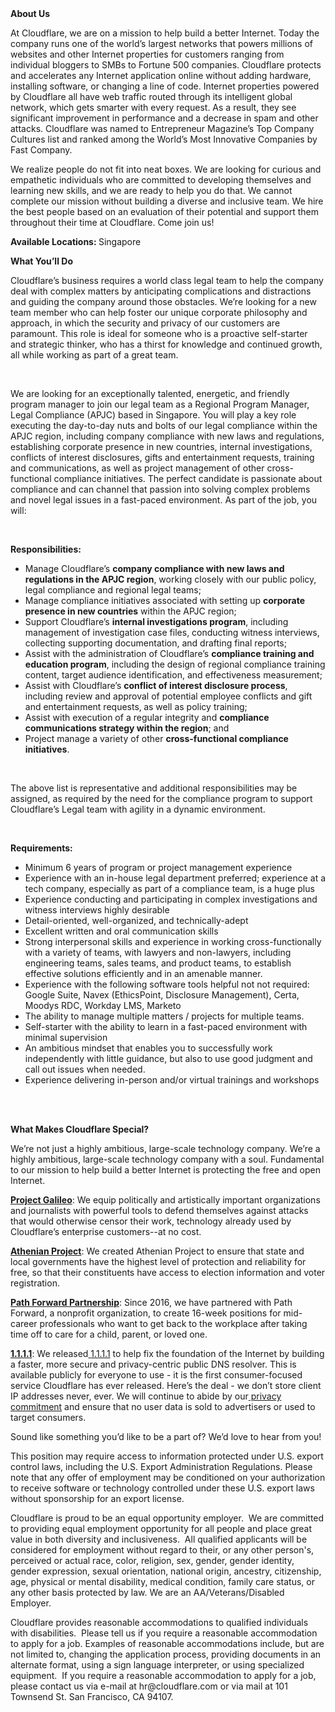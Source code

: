 <div class="content-intro">
	<div><strong>About Us</strong></div>
	<div>
		<p>At Cloudflare, we are on a mission to help build a better Internet. Today the company runs one of the world’s largest networks that powers millions of websites and other Internet properties for customers ranging from individual bloggers to SMBs to Fortune 500 companies. Cloudflare protects and accelerates any Internet application online without adding hardware, installing software, or changing a line of code. Internet properties powered by Cloudflare all have web traffic routed through its intelligent global network, which gets smarter with every request. As a result, they see significant improvement in performance and a decrease in spam and other attacks. Cloudflare was named to Entrepreneur Magazine’s Top Company Cultures list and ranked among the World’s Most Innovative Companies by Fast Company.&nbsp;</p>
		<p><span style="font-weight: 400;">We realize people do not fit into neat boxes. We are looking for curious and empathetic individuals who are committed to developing themselves and learning new skills, and we are ready to help you do that. We cannot complete our mission without building a diverse and inclusive team. We hire the best people based on an evaluation of their potential and support them throughout their time at Cloudflare. Come join us!&nbsp;</span></p>
	</div>
</div>
<p><strong>Available Locations:&nbsp;</strong>Singapore</p>
<p><strong>What You’ll Do</strong></p>
<p>Cloudflare’s business requires a world class legal team to help the company deal with complex matters by anticipating complications and distractions and guiding the company around those obstacles. We’re looking for a new team member who can help foster our unique corporate philosophy and approach, in which the security and privacy of our customers are paramount. This role is ideal for someone who is a proactive self-starter and strategic thinker, who has a thirst for knowledge and continued growth, all while working as part of a great team.</p>
<p>&nbsp;</p>
<p>We are looking for an exceptionally talented, energetic, and friendly program manager to join our legal team as a Regional Program Manager, Legal Compliance (APJC) based in Singapore. You will play a key role executing the day-to-day nuts and bolts of our legal compliance within the APJC region, including company compliance with new laws and regulations, establishing corporate presence in new countries, internal investigations, conflicts of interest disclosures, gifts and entertainment requests, training and communications, as well as project management of other cross-functional compliance initiatives. The perfect candidate is passionate about compliance and can channel that passion into solving complex problems and novel legal issues in a fast-paced environment. As part of the job, you will:&nbsp;</p>
<p>&nbsp;</p>
<p><strong>Responsibilities:</strong></p>
<ul>
	<li>Manage Cloudflare’s <strong>company compliance with new laws and regulations in the APJC region</strong>, working closely with our public policy, legal compliance and regional legal teams;&nbsp;</li>
	<li>Manage compliance initiatives associated with setting up <strong>corporate presence in new countries</strong> within the APJC region;</li>
	<li>Support Cloudflare’s <strong>internal investigations program</strong>, including management of investigation case files, conducting witness interviews, collecting supporting documentation, and drafting final reports;</li>
	<li>Assist with the administration of Cloudflare’s <strong>compliance training and education program</strong>, including the design of regional compliance training content, target audience identification, and effectiveness measurement;</li>
	<li>Assist with Cloudflare’s <strong>conflict of interest disclosure process</strong>, including review and approval of potential employee conflicts and gift and entertainment requests,<strong> </strong>as well as policy training;&nbsp;</li>
	<li>Assist with execution of a regular integrity and <strong>compliance communications strategy within the region</strong>; and</li>
	<li>Project manage a variety of other <strong>cross-functional compliance initiatives</strong>.</li>
</ul>
<p>&nbsp;</p>
<p>The above list is representative and additional responsibilities may be assigned, as required by the need for the compliance program to support Cloudflare’s Legal team with agility in a dynamic environment.</p>
<p>&nbsp;</p>
<p><strong>Requirements:</strong></p>
<ul>
	<li>Minimum 6 years of program or project management experience</li>
	<li>Experience with an in-house legal department preferred; experience at a tech company, especially as part of a compliance team, is a huge plus</li>
	<li>Experience conducting and participating in complex investigations and witness interviews highly desirable</li>
	<li>Detail-oriented, well-organized, and technically-adept</li>
	<li>Excellent written and oral communication skills</li>
	<li>Strong interpersonal skills and experience in working cross-functionally with a variety of teams, with lawyers and non-lawyers, including engineering teams, sales teams, and product teams, to establish effective solutions efficiently and in an amenable manner.&nbsp;</li>
	<li>Experience with the following software tools helpful not not required: Google Suite, Navex (EthicsPoint, Disclosure Management), Certa, Moodys RDC, Workday LMS, Marketo</li>
	<li>The ability to manage multiple matters / projects for multiple teams.</li>
	<li>Self-starter with the ability to learn in a fast-paced environment with minimal supervision</li>
	<li>An ambitious mindset that enables you to successfully work independently with little guidance, but also to use good judgment and call out issues when needed.</li>
	<li>Experience delivering in-person and/or virtual trainings and workshops</li>
</ul>
<p><br><br></p>
<div class="content-conclusion">
	<p><strong>What Makes Cloudflare Special?</strong></p>
	<p><span style="font-weight: 400;">We’re not just a highly ambitious, large-scale technology company. We’re a highly ambitious, large-scale technology company with a soul. Fundamental to our mission to help build a better Internet is protecting the free and open Internet.</span></p>
	<p><a href="https://blog.cloudflare.com/protecting-free-expression-online/"><strong>Project Galileo</strong></a><span style="font-weight: 400;">: We equip politically and artistically important organizations and journalists with powerful tools to defend themselves against attacks that would otherwise censor their work, technology already used by Cloudflare’s enterprise customers--at no cost.</span></p>
	<p><strong><a href="https://www.cloudflare.com/athenian/">Athenian Project</a></strong><span style="font-weight: 400;">: We created Athenian Project to ensure that state and local governments have the highest level of protection and reliability for free, so that their constituents have access to election information and voter registration.</span></p>
	<p><a href="https://blog.cloudflare.com/tag/path-forward/"><strong>Path Forward Partnership</strong></a><span style="font-weight: 400;">: Since 2016, we have partnered with Path Forward, a nonprofit organization, to create 16-week positions for mid-career professionals who want to get back to the workplace after taking time off to care for a child, parent, or loved one.</span></p>
	<p><a href="https://1.1.1.1/"><strong>1.1.1.1</strong></a><span style="font-weight: 400;">: We released</span><a href="https://1.1.1.1/"> <span style="font-weight: 400;">1.1.1.1</span></a><span style="font-weight: 400;"> to help fix the foundation of the Internet by building a faster, more secure and privacy-centric public DNS resolver. This is available publicly for everyone to use - it is the first consumer-focused service Cloudflare has ever released. Here’s the deal - we don’t store client IP addresses never, ever. We will continue to abide by our</span><a href="https://developers.cloudflare.com/1.1.1.1/privacy/public-dns-resolver"> privacy commitment</a><span style="font-weight: 400;"> and ensure that no user data is sold to advertisers or used to target consumers.</span></p>
	<p><span style="font-weight: 400;">Sound like something you’d like to be a part of? We’d love to hear from you!</span></p>
	<p><span style="font-weight: 400;">This position may require access to information protected under U.S. export control laws, including the U.S. Export Administration Regulations. Please note that any offer of employment may be conditioned on your authorization to receive software or technology controlled under these U.S. export laws without sponsorship for an export license.</span></p>
	<p><span style="font-weight: 400;">Cloudflare is proud to be an equal opportunity employer. &nbsp;We are committed to providing equal employment opportunity for all people and place great value in both diversity and inclusiveness. &nbsp;All qualified applicants will be considered for employment without regard to their, or any other person's, perceived or actual</span> <span style="font-weight: 400;">race, color, religion, sex, gender, gender identity, gender expression, sexual orientation, national origin, ancestry, citizenship, age, physical or mental disability, medical condition, family care status, or any other basis protected by law. </span><span style="font-weight: 400;">We are an AA/Veterans/Disabled Employer.</span></p>
	<p><span style="font-weight: 400;">Cloudflare provides reasonable accommodations to qualified individuals with disabilities. &nbsp;Please tell us if you require a reasonable accommodation to apply for a job. Examples of reasonable accommodations include, but are not limited to, changing the application process, providing documents in an alternate format, using a sign language interpreter, or using specialized equipment. &nbsp;If you require a reasonable accommodation to apply for a job, please contact us via e-mail at </span><span style="font-weight: 400;">hr@cloudflare.com</span><span style="font-weight: 400;"> or via mail at 101 Townsend St. San Francisco, CA 94107.</span></p>
</div>